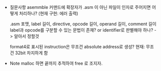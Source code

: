 * 질문사항
  asemmble 커맨드에 확장자가 .asm 이 아닌 파일이 인자로 주어지면 어떻게 처리하나?
  (현재 구현: 에러 출력)

  .asm 포맷, label 길이, directive, opcode 길이, operand 길이, comment 길이
  label과 opcode를 구분할 수 있는 문법이 존재? or identifier로 판별해야 하나? -> 알아서 정할것
  
  format4로 표시된 instruction은 무조건 absolute address로 생성?
  현재: 무조건 32bit 차지하게 함

* Note
  malloc 하면 끝까지 추적하여 free 로 조지자.